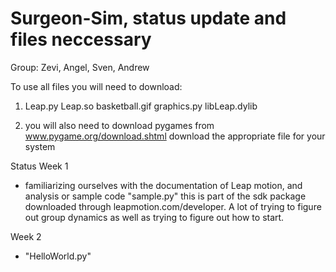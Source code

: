 Surgeon-Sim, status update and files neccessary
===========
Group: Zevi, Angel, Sven, Andrew

To use all files you will need to download:
1. Leap.py
	 Leap.so
	 basketball.gif
	 graphics.py
	 libLeap.dylib


2. you will also need to download pygames from www.pygame.org/download.shtml
	download the appropriate file for your system

Status
Week 1
- familiarizing ourselves with the documentation of Leap motion, and analysis or sample code "sample.py" this is part of the sdk package downloaded through leapmotion.com/developer. A lot of trying to figure out group dynamics as well as trying to figure out how to start.

Week 2
- "HelloWorld.py"
